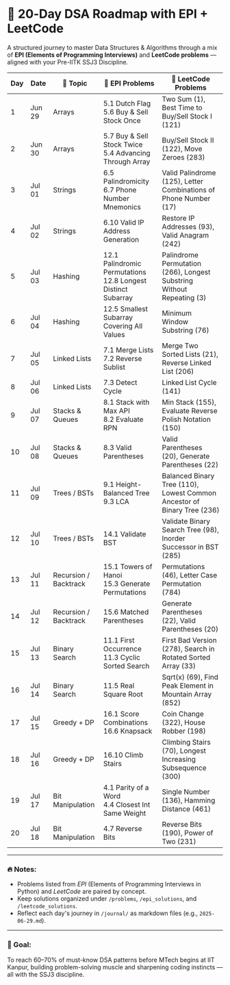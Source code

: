 # 🚀 20‑Day DSA Roadmap with EPI + LeetCode

A structured journey to master Data Structures & Algorithms through a mix of **EPI (Elements of Programming Interviews)** and **LeetCode problems** — aligned with your Pre-IITK SSJ3 Discipline.

| Day | Date     | 🧠 Topic               | 📘 EPI Problems                                                | 🧩 LeetCode Problems                                                                 |
|-----|----------|------------------------|----------------------------------------------------------------|--------------------------------------------------------------------------------------|
| 1   | Jun 29   | Arrays                 | 5.1 Dutch Flag<br>5.6 Buy & Sell Stock Once                    | Two Sum (1), Best Time to Buy/Sell Stock I (121)                                    |
| 2   | Jun 30   | Arrays                 | 5.7 Buy & Sell Stock Twice<br>5.4 Advancing Through Array      | Buy/Sell Stock II (122), Move Zeroes (283)                                          |
| 3   | Jul 01   | Strings                | 6.5 Palindromicity<br>6.7 Phone Number Mnemonics               | Valid Palindrome (125), Letter Combinations of Phone Number (17)                   |
| 4   | Jul 02   | Strings                | 6.10 Valid IP Address Generation                               | Restore IP Addresses (93), Valid Anagram (242)                                      |
| 5   | Jul 03   | Hashing                | 12.1 Palindromic Permutations<br>12.8 Longest Distinct Subarray| Palindrome Permutation (266), Longest Substring Without Repeating (3)              |
| 6   | Jul 04   | Hashing                | 12.5 Smallest Subarray Covering All Values                     | Minimum Window Substring (76)                                                       |
| 7   | Jul 05   | Linked Lists           | 7.1 Merge Lists<br>7.2 Reverse Sublist                          | Merge Two Sorted Lists (21), Reverse Linked List (206)                              |
| 8   | Jul 06   | Linked Lists           | 7.3 Detect Cycle                                                | Linked List Cycle (141)                                                             |
| 9   | Jul 07   | Stacks & Queues        | 8.1 Stack with Max API<br>8.2 Evaluate RPN                      | Min Stack (155), Evaluate Reverse Polish Notation (150)                             |
| 10  | Jul 08   | Stacks & Queues        | 8.3 Valid Parentheses                                           | Valid Parentheses (20), Generate Parentheses (22)                                   |
| 11  | Jul 09   | Trees / BSTs           | 9.1 Height-Balanced Tree<br>9.3 LCA                             | Balanced Binary Tree (110), Lowest Common Ancestor of Binary Tree (236)            |
| 12  | Jul 10   | Trees / BSTs           | 14.1 Validate BST                                               | Validate Binary Search Tree (98), Inorder Successor in BST (285)                   |
| 13  | Jul 11   | Recursion / Backtrack  | 15.1 Towers of Hanoi<br>15.3 Generate Permutations              | Permutations (46), Letter Case Permutation (784)                                    |
| 14  | Jul 12   | Recursion / Backtrack  | 15.6 Matched Parentheses                                        | Generate Parentheses (22), Valid Parentheses (20)                                   |
| 15  | Jul 13   | Binary Search          | 11.1 First Occurrence<br>11.3 Cyclic Sorted Search             | First Bad Version (278), Search in Rotated Sorted Array (33)                        |
| 16  | Jul 14   | Binary Search          | 11.5 Real Square Root                                           | Sqrt(x) (69), Find Peak Element in Mountain Array (852)                             |
| 17  | Jul 15   | Greedy + DP            | 16.1 Score Combinations<br>16.6 Knapsack                        | Coin Change (322), House Robber (198)                                               |
| 18  | Jul 16   | Greedy + DP            | 16.10 Climb Stairs                                              | Climbing Stairs (70), Longest Increasing Subsequence (300)                          |
| 19  | Jul 17   | Bit Manipulation       | 4.1 Parity of a Word<br>4.4 Closest Int Same Weight             | Single Number (136), Hamming Distance (461)                                         |
| 20  | Jul 18   | Bit Manipulation       | 4.7 Reverse Bits                                                | Reverse Bits (190), Power of Two (231)                                              |

---

### 🔥 Notes:
- Problems listed from *EPI* (Elements of Programming Interviews in Python) and *LeetCode* are paired by concept.
- Keep solutions organized under `/problems`, `/epi_solutions`, and `/leetcode_solutions`.
- Reflect each day's journey in `/journal/` as markdown files (e.g., `2025-06-29.md`).

---

### 🎯 Goal:
To reach 60–70% of must-know DSA patterns before MTech begins at IIT Kanpur, building problem-solving muscle and sharpening coding instincts — all with the SSJ3 discipline.

